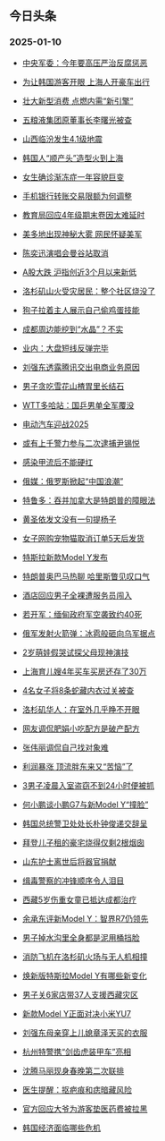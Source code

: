 ## 今日头条 
### 2025-01-10

+ [中央军委：今年要高压严治反腐惩恶](https://www.toutiao.com/article/7458224575027511835)

+ [为让韩国游客开眼 上海人开豪车出行](https://www.toutiao.com/trending/7457746319672574015/?category_name=topic_innerflow&event_type=hot_board&log_pb=%7B%22category_name%22%3A%22topic_innerflow%22%2C%22cluster_type%22%3A%222%22%2C%22enter_from%22%3A%22click_category%22%2C%22entrance_hotspot%22%3A%22outside%22%2C%22event_type%22%3A%22hot_board%22%2C%22hot_board_cluster_id%22%3A%227457746319672574015%22%2C%22hot_board_impr_id%22%3A%2220250110212559BCB6B76A45A07E259517%22%2C%22jump_page%22%3A%22hot_board_page%22%2C%22location%22%3A%22news_hot_card%22%2C%22page_location%22%3A%22hot_board_page%22%2C%22rank%22%3A%222%22%2C%22source%22%3A%22trending_tab%22%2C%22style_id%22%3A%2240132%22%2C%22title%22%3A%22%E4%B8%BA%E8%AE%A9%E9%9F%A9%E5%9B%BD%E6%B8%B8%E5%AE%A2%E5%BC%80%E7%9C%BC+%E4%B8%8A%E6%B5%B7%E4%BA%BA%E5%BC%80%E8%B1%AA%E8%BD%A6%E5%87%BA%E8%A1%8C%22%7D&rank=2&style_id=40132&topic_id=7457746319672574015)

+ [壮大新型消费 点燃内需“新引擎”](https://www.toutiao.com/article/7458104880160162330)

+ [五粮液集团原董事长李曙光被查](https://www.toutiao.com/trending/7458248004396204095/?category_name=topic_innerflow&event_type=hot_board&log_pb=%7B%22category_name%22%3A%22topic_innerflow%22%2C%22cluster_type%22%3A%222%22%2C%22enter_from%22%3A%22click_category%22%2C%22entrance_hotspot%22%3A%22outside%22%2C%22event_type%22%3A%22hot_board%22%2C%22hot_board_cluster_id%22%3A%227458248004396204095%22%2C%22hot_board_impr_id%22%3A%2220250110212559BCB6B76A45A07E259517%22%2C%22jump_page%22%3A%22hot_board_page%22%2C%22location%22%3A%22news_hot_card%22%2C%22page_location%22%3A%22hot_board_page%22%2C%22rank%22%3A%224%22%2C%22source%22%3A%22trending_tab%22%2C%22style_id%22%3A%2240132%22%2C%22title%22%3A%22%E4%BA%94%E7%B2%AE%E6%B6%B2%E9%9B%86%E5%9B%A2%E5%8E%9F%E8%91%A3%E4%BA%8B%E9%95%BF%E6%9D%8E%E6%9B%99%E5%85%89%E8%A2%AB%E6%9F%A5%22%7D&rank=4&style_id=40132&topic_id=7458248004396204095)

+ [山西临汾发生4.1级地震](https://www.toutiao.com/trending/7457367963785904138/?category_name=topic_innerflow&event_type=hot_board&log_pb=%7B%22category_name%22%3A%22topic_innerflow%22%2C%22cluster_type%22%3A%222%22%2C%22enter_from%22%3A%22click_category%22%2C%22entrance_hotspot%22%3A%22outside%22%2C%22event_type%22%3A%22hot_board%22%2C%22hot_board_cluster_id%22%3A%227457367963785904138%22%2C%22hot_board_impr_id%22%3A%2220250110212559BCB6B76A45A07E259517%22%2C%22jump_page%22%3A%22hot_board_page%22%2C%22location%22%3A%22news_hot_card%22%2C%22page_location%22%3A%22hot_board_page%22%2C%22rank%22%3A%225%22%2C%22source%22%3A%22trending_tab%22%2C%22style_id%22%3A%2240132%22%2C%22title%22%3A%22%E5%B1%B1%E8%A5%BF%E4%B8%B4%E6%B1%BE%E5%8F%91%E7%94%9F4.1%E7%BA%A7%E5%9C%B0%E9%9C%87%22%7D&rank=5&style_id=40132&topic_id=7457367963785904138)

+ [韩国人“顺产头”造型火到上海](https://www.toutiao.com/trending/7457785112655544347/?category_name=topic_innerflow&event_type=hot_board&log_pb=%7B%22category_name%22%3A%22topic_innerflow%22%2C%22cluster_type%22%3A%226%22%2C%22enter_from%22%3A%22click_category%22%2C%22entrance_hotspot%22%3A%22outside%22%2C%22event_type%22%3A%22hot_board%22%2C%22hot_board_cluster_id%22%3A%227457785112655544347%22%2C%22hot_board_impr_id%22%3A%2220250110212559BCB6B76A45A07E259517%22%2C%22jump_page%22%3A%22hot_board_page%22%2C%22location%22%3A%22news_hot_card%22%2C%22page_location%22%3A%22hot_board_page%22%2C%22rank%22%3A%226%22%2C%22source%22%3A%22trending_tab%22%2C%22style_id%22%3A%2240132%22%2C%22title%22%3A%22%E9%9F%A9%E5%9B%BD%E4%BA%BA%E2%80%9C%E9%A1%BA%E4%BA%A7%E5%A4%B4%E2%80%9D%E9%80%A0%E5%9E%8B%E7%81%AB%E5%88%B0%E4%B8%8A%E6%B5%B7%22%7D&rank=6&style_id=40132&topic_id=7457785112655544347)

+ [女生确诊渐冻症一年容貌巨变](https://www.toutiao.com/trending/7457180034311208970/?category_name=topic_innerflow&event_type=hot_board&log_pb=%7B%22category_name%22%3A%22topic_innerflow%22%2C%22cluster_type%22%3A%222%22%2C%22enter_from%22%3A%22click_category%22%2C%22entrance_hotspot%22%3A%22outside%22%2C%22event_type%22%3A%22hot_board%22%2C%22hot_board_cluster_id%22%3A%227457180034311208970%22%2C%22hot_board_impr_id%22%3A%2220250110212559BCB6B76A45A07E259517%22%2C%22jump_page%22%3A%22hot_board_page%22%2C%22location%22%3A%22news_hot_card%22%2C%22page_location%22%3A%22hot_board_page%22%2C%22rank%22%3A%227%22%2C%22source%22%3A%22trending_tab%22%2C%22style_id%22%3A%2240132%22%2C%22title%22%3A%22%E5%A5%B3%E7%94%9F%E7%A1%AE%E8%AF%8A%E6%B8%90%E5%86%BB%E7%97%87%E4%B8%80%E5%B9%B4%E5%AE%B9%E8%B2%8C%E5%B7%A8%E5%8F%98%22%7D&rank=7&style_id=40132&topic_id=7457180034311208970)

+ [手机银行转账交易限额为何调整](https://www.toutiao.com/trending/7458084984600477759/?category_name=topic_innerflow&event_type=hot_board&log_pb=%7B%22category_name%22%3A%22topic_innerflow%22%2C%22cluster_type%22%3A%226%22%2C%22enter_from%22%3A%22click_category%22%2C%22entrance_hotspot%22%3A%22outside%22%2C%22event_type%22%3A%22hot_board%22%2C%22hot_board_cluster_id%22%3A%227458084984600477759%22%2C%22hot_board_impr_id%22%3A%2220250110212559BCB6B76A45A07E259517%22%2C%22jump_page%22%3A%22hot_board_page%22%2C%22location%22%3A%22news_hot_card%22%2C%22page_location%22%3A%22hot_board_page%22%2C%22rank%22%3A%228%22%2C%22source%22%3A%22trending_tab%22%2C%22style_id%22%3A%2240132%22%2C%22title%22%3A%22%E6%89%8B%E6%9C%BA%E9%93%B6%E8%A1%8C%E8%BD%AC%E8%B4%A6%E4%BA%A4%E6%98%93%E9%99%90%E9%A2%9D%E4%B8%BA%E4%BD%95%E8%B0%83%E6%95%B4%22%7D&rank=8&style_id=40132&topic_id=7458084984600477759)

+ [教育局回应4年级期末卷因太难延时](https://www.toutiao.com/trending/7457810755611344937/?category_name=topic_innerflow&event_type=hot_board&log_pb=%7B%22category_name%22%3A%22topic_innerflow%22%2C%22cluster_type%22%3A%224%22%2C%22enter_from%22%3A%22click_category%22%2C%22entrance_hotspot%22%3A%22outside%22%2C%22event_type%22%3A%22hot_board%22%2C%22hot_board_cluster_id%22%3A%227457810755611344937%22%2C%22hot_board_impr_id%22%3A%2220250110212559BCB6B76A45A07E259517%22%2C%22jump_page%22%3A%22hot_board_page%22%2C%22location%22%3A%22news_hot_card%22%2C%22page_location%22%3A%22hot_board_page%22%2C%22rank%22%3A%229%22%2C%22source%22%3A%22trending_tab%22%2C%22style_id%22%3A%2240132%22%2C%22title%22%3A%22%E6%95%99%E8%82%B2%E5%B1%80%E5%9B%9E%E5%BA%944%E5%B9%B4%E7%BA%A7%E6%9C%9F%E6%9C%AB%E5%8D%B7%E5%9B%A0%E5%A4%AA%E9%9A%BE%E5%BB%B6%E6%97%B6%22%7D&rank=9&style_id=40132&topic_id=7457810755611344937)

+ [美多地出现神秘大雾 网民怀疑美军](https://www.toutiao.com/trending/7457902925055705124/?category_name=topic_innerflow&event_type=hot_board&log_pb=%7B%22category_name%22%3A%22topic_innerflow%22%2C%22cluster_type%22%3A%226%22%2C%22enter_from%22%3A%22click_category%22%2C%22entrance_hotspot%22%3A%22outside%22%2C%22event_type%22%3A%22hot_board%22%2C%22hot_board_cluster_id%22%3A%227457902925055705124%22%2C%22hot_board_impr_id%22%3A%2220250110212559BCB6B76A45A07E259517%22%2C%22jump_page%22%3A%22hot_board_page%22%2C%22location%22%3A%22news_hot_card%22%2C%22page_location%22%3A%22hot_board_page%22%2C%22rank%22%3A%2210%22%2C%22source%22%3A%22trending_tab%22%2C%22style_id%22%3A%2240132%22%2C%22title%22%3A%22%E7%BE%8E%E5%A4%9A%E5%9C%B0%E5%87%BA%E7%8E%B0%E7%A5%9E%E7%A7%98%E5%A4%A7%E9%9B%BE+%E7%BD%91%E6%B0%91%E6%80%80%E7%96%91%E7%BE%8E%E5%86%9B%22%7D&rank=10&style_id=40132&topic_id=7457902925055705124)

+ [陈奕迅演唱会曼谷站取消](https://www.toutiao.com/trending/7457888197016584233/?category_name=topic_innerflow&event_type=hot_board&log_pb=%7B%22category_name%22%3A%22topic_innerflow%22%2C%22cluster_type%22%3A%222%22%2C%22enter_from%22%3A%22click_category%22%2C%22entrance_hotspot%22%3A%22outside%22%2C%22event_type%22%3A%22hot_board%22%2C%22hot_board_cluster_id%22%3A%227457888197016584233%22%2C%22hot_board_impr_id%22%3A%2220250110212559BCB6B76A45A07E259517%22%2C%22jump_page%22%3A%22hot_board_page%22%2C%22location%22%3A%22news_hot_card%22%2C%22page_location%22%3A%22hot_board_page%22%2C%22rank%22%3A%2211%22%2C%22source%22%3A%22trending_tab%22%2C%22style_id%22%3A%2240132%22%2C%22title%22%3A%22%E9%99%88%E5%A5%95%E8%BF%85%E6%BC%94%E5%94%B1%E4%BC%9A%E6%9B%BC%E8%B0%B7%E7%AB%99%E5%8F%96%E6%B6%88%22%7D&rank=11&style_id=40132&topic_id=7457888197016584233)

+ [A股大跌 沪指创近3个月以来新低](https://www.toutiao.com/trending/7458179994808749595/?category_name=topic_innerflow&event_type=hot_board&log_pb=%7B%22category_name%22%3A%22topic_innerflow%22%2C%22cluster_type%22%3A%225%22%2C%22enter_from%22%3A%22click_category%22%2C%22entrance_hotspot%22%3A%22outside%22%2C%22event_type%22%3A%22hot_board%22%2C%22hot_board_cluster_id%22%3A%227458179994808749595%22%2C%22hot_board_impr_id%22%3A%2220250110212559BCB6B76A45A07E259517%22%2C%22jump_page%22%3A%22hot_board_page%22%2C%22location%22%3A%22news_hot_card%22%2C%22page_location%22%3A%22hot_board_page%22%2C%22rank%22%3A%2212%22%2C%22source%22%3A%22trending_tab%22%2C%22style_id%22%3A%2240132%22%2C%22title%22%3A%22A%E8%82%A1%E5%A4%A7%E8%B7%8C+%E6%B2%AA%E6%8C%87%E5%88%9B%E8%BF%913%E4%B8%AA%E6%9C%88%E4%BB%A5%E6%9D%A5%E6%96%B0%E4%BD%8E%22%7D&rank=12&style_id=40132&topic_id=7458179994808749595)

+ [洛杉矶山火受灾居民：整个社区烧没了](https://www.toutiao.com/trending/7458176416149179955/?category_name=topic_innerflow&event_type=hot_board&log_pb=%7B%22category_name%22%3A%22topic_innerflow%22%2C%22cluster_type%22%3A%222%22%2C%22enter_from%22%3A%22click_category%22%2C%22entrance_hotspot%22%3A%22outside%22%2C%22event_type%22%3A%22hot_board%22%2C%22hot_board_cluster_id%22%3A%227458176416149179955%22%2C%22hot_board_impr_id%22%3A%2220250110212559BCB6B76A45A07E259517%22%2C%22jump_page%22%3A%22hot_board_page%22%2C%22location%22%3A%22news_hot_card%22%2C%22page_location%22%3A%22hot_board_page%22%2C%22rank%22%3A%2213%22%2C%22source%22%3A%22trending_tab%22%2C%22style_id%22%3A%2240132%22%2C%22title%22%3A%22%E6%B4%9B%E6%9D%89%E7%9F%B6%E5%B1%B1%E7%81%AB%E5%8F%97%E7%81%BE%E5%B1%85%E6%B0%91%EF%BC%9A%E6%95%B4%E4%B8%AA%E7%A4%BE%E5%8C%BA%E7%83%A7%E6%B2%A1%E4%BA%86%22%7D&rank=13&style_id=40132&topic_id=7458176416149179955)

+ [狗子拉着主人展示自己偷鸡蛋技能](https://www.toutiao.com/trending/7458115314778505266/?category_name=topic_innerflow&event_type=hot_board&log_pb=%7B%22category_name%22%3A%22topic_innerflow%22%2C%22cluster_type%22%3A%226%22%2C%22enter_from%22%3A%22click_category%22%2C%22entrance_hotspot%22%3A%22outside%22%2C%22event_type%22%3A%22hot_board%22%2C%22hot_board_cluster_id%22%3A%227458115314778505266%22%2C%22hot_board_impr_id%22%3A%2220250110212559BCB6B76A45A07E259517%22%2C%22jump_page%22%3A%22hot_board_page%22%2C%22location%22%3A%22news_hot_card%22%2C%22page_location%22%3A%22hot_board_page%22%2C%22rank%22%3A%2214%22%2C%22source%22%3A%22trending_tab%22%2C%22style_id%22%3A%2240132%22%2C%22title%22%3A%22%E7%8B%97%E5%AD%90%E6%8B%89%E7%9D%80%E4%B8%BB%E4%BA%BA%E5%B1%95%E7%A4%BA%E8%87%AA%E5%B7%B1%E5%81%B7%E9%B8%A1%E8%9B%8B%E6%8A%80%E8%83%BD%22%7D&rank=14&style_id=40132&topic_id=7458115314778505266)

+ [成都周边能挖到“水晶”？不实](https://www.toutiao.com/trending/7457357053586194444/?category_name=topic_innerflow&event_type=hot_board&log_pb=%7B%22category_name%22%3A%22topic_innerflow%22%2C%22cluster_type%22%3A%222%22%2C%22enter_from%22%3A%22click_category%22%2C%22entrance_hotspot%22%3A%22outside%22%2C%22event_type%22%3A%22hot_board%22%2C%22hot_board_cluster_id%22%3A%227457357053586194444%22%2C%22hot_board_impr_id%22%3A%2220250110212559BCB6B76A45A07E259517%22%2C%22jump_page%22%3A%22hot_board_page%22%2C%22location%22%3A%22news_hot_card%22%2C%22page_location%22%3A%22hot_board_page%22%2C%22rank%22%3A%2215%22%2C%22source%22%3A%22trending_tab%22%2C%22style_id%22%3A%2240132%22%2C%22title%22%3A%22%E6%88%90%E9%83%BD%E5%91%A8%E8%BE%B9%E8%83%BD%E6%8C%96%E5%88%B0%E2%80%9C%E6%B0%B4%E6%99%B6%E2%80%9D%EF%BC%9F%E4%B8%8D%E5%AE%9E%22%7D&rank=15&style_id=40132&topic_id=7457357053586194444)

+ [业内：大盘短线反弹完毕](https://www.toutiao.com/trending/7458206430600891945/?category_name=topic_innerflow&event_type=hot_board&log_pb=%7B%22category_name%22%3A%22topic_innerflow%22%2C%22cluster_type%22%3A%2213%22%2C%22enter_from%22%3A%22click_category%22%2C%22entrance_hotspot%22%3A%22outside%22%2C%22event_type%22%3A%22hot_board%22%2C%22hot_board_cluster_id%22%3A%227458206430600891945%22%2C%22hot_board_impr_id%22%3A%2220250110212559BCB6B76A45A07E259517%22%2C%22jump_page%22%3A%22hot_board_page%22%2C%22location%22%3A%22news_hot_card%22%2C%22page_location%22%3A%22hot_board_page%22%2C%22rank%22%3A%2216%22%2C%22source%22%3A%22trending_tab%22%2C%22style_id%22%3A%2240132%22%2C%22title%22%3A%22%E4%B8%9A%E5%86%85%EF%BC%9A%E5%A4%A7%E7%9B%98%E7%9F%AD%E7%BA%BF%E5%8F%8D%E5%BC%B9%E5%AE%8C%E6%AF%95%22%7D&rank=16&style_id=40132&topic_id=7458206430600891945)

+ [刘强东透露腾讯交出电商业务原因](https://www.toutiao.com/trending/7458107596759728179/?category_name=topic_innerflow&event_type=hot_board&log_pb=%7B%22category_name%22%3A%22topic_innerflow%22%2C%22cluster_type%22%3A%226%22%2C%22enter_from%22%3A%22click_category%22%2C%22entrance_hotspot%22%3A%22outside%22%2C%22event_type%22%3A%22hot_board%22%2C%22hot_board_cluster_id%22%3A%227458107596759728179%22%2C%22hot_board_impr_id%22%3A%2220250110212559BCB6B76A45A07E259517%22%2C%22jump_page%22%3A%22hot_board_page%22%2C%22location%22%3A%22news_hot_card%22%2C%22page_location%22%3A%22hot_board_page%22%2C%22rank%22%3A%2217%22%2C%22source%22%3A%22trending_tab%22%2C%22style_id%22%3A%2240132%22%2C%22title%22%3A%22%E5%88%98%E5%BC%BA%E4%B8%9C%E9%80%8F%E9%9C%B2%E8%85%BE%E8%AE%AF%E4%BA%A4%E5%87%BA%E7%94%B5%E5%95%86%E4%B8%9A%E5%8A%A1%E5%8E%9F%E5%9B%A0%22%7D&rank=17&style_id=40132&topic_id=7458107596759728179)

+ [男子贪吃雪花山楂胃里长结石](https://www.toutiao.com/trending/7458131152143335462/?category_name=topic_innerflow&event_type=hot_board&log_pb=%7B%22category_name%22%3A%22topic_innerflow%22%2C%22cluster_type%22%3A%226%22%2C%22enter_from%22%3A%22click_category%22%2C%22entrance_hotspot%22%3A%22outside%22%2C%22event_type%22%3A%22hot_board%22%2C%22hot_board_cluster_id%22%3A%227458131152143335462%22%2C%22hot_board_impr_id%22%3A%2220250110212559BCB6B76A45A07E259517%22%2C%22jump_page%22%3A%22hot_board_page%22%2C%22location%22%3A%22news_hot_card%22%2C%22page_location%22%3A%22hot_board_page%22%2C%22rank%22%3A%2218%22%2C%22source%22%3A%22trending_tab%22%2C%22style_id%22%3A%2240132%22%2C%22title%22%3A%22%E7%94%B7%E5%AD%90%E8%B4%AA%E5%90%83%E9%9B%AA%E8%8A%B1%E5%B1%B1%E6%A5%82%E8%83%83%E9%87%8C%E9%95%BF%E7%BB%93%E7%9F%B3%22%7D&rank=18&style_id=40132&topic_id=7458131152143335462)

+ [WTT多哈站：国乒男单全军覆没](https://www.toutiao.com/trending/7458226160741416986/?category_name=topic_innerflow&event_type=hot_board&log_pb=%7B%22category_name%22%3A%22topic_innerflow%22%2C%22cluster_type%22%3A%226%22%2C%22enter_from%22%3A%22click_category%22%2C%22entrance_hotspot%22%3A%22outside%22%2C%22event_type%22%3A%22hot_board%22%2C%22hot_board_cluster_id%22%3A%227458226160741416986%22%2C%22hot_board_impr_id%22%3A%2220250110212559BCB6B76A45A07E259517%22%2C%22jump_page%22%3A%22hot_board_page%22%2C%22location%22%3A%22news_hot_card%22%2C%22page_location%22%3A%22hot_board_page%22%2C%22rank%22%3A%2219%22%2C%22source%22%3A%22trending_tab%22%2C%22style_id%22%3A%2240132%22%2C%22title%22%3A%22WTT%E5%A4%9A%E5%93%88%E7%AB%99%EF%BC%9A%E5%9B%BD%E4%B9%92%E7%94%B7%E5%8D%95%E5%85%A8%E5%86%9B%E8%A6%86%E6%B2%A1%22%7D&rank=19&style_id=40132&topic_id=7458226160741416986)

+ [电动汽车迎战2025](https://www.toutiao.com/trending/7458171623070240306/?category_name=topic_innerflow&event_type=hot_board&log_pb=%7B%22category_name%22%3A%22topic_innerflow%22%2C%22cluster_type%22%3A%2213%22%2C%22enter_from%22%3A%22click_category%22%2C%22entrance_hotspot%22%3A%22outside%22%2C%22event_type%22%3A%22hot_board%22%2C%22hot_board_cluster_id%22%3A%227458171623070240306%22%2C%22hot_board_impr_id%22%3A%2220250110212559BCB6B76A45A07E259517%22%2C%22jump_page%22%3A%22hot_board_page%22%2C%22location%22%3A%22news_hot_card%22%2C%22page_location%22%3A%22hot_board_page%22%2C%22rank%22%3A%2220%22%2C%22source%22%3A%22trending_tab%22%2C%22style_id%22%3A%2240132%22%2C%22title%22%3A%22%E7%94%B5%E5%8A%A8%E6%B1%BD%E8%BD%A6%E8%BF%8E%E6%88%982025%22%7D&rank=20&style_id=40132&topic_id=7458171623070240306)

+ [或有上千警力参与二次逮捕尹锡悦](https://www.toutiao.com/trending/7457862639545810995/?category_name=topic_innerflow&event_type=hot_board&log_pb=%7B%22category_name%22%3A%22topic_innerflow%22%2C%22cluster_type%22%3A%226%22%2C%22enter_from%22%3A%22click_category%22%2C%22entrance_hotspot%22%3A%22outside%22%2C%22event_type%22%3A%22hot_board%22%2C%22hot_board_cluster_id%22%3A%227457862639545810995%22%2C%22hot_board_impr_id%22%3A%2220250110212559BCB6B76A45A07E259517%22%2C%22jump_page%22%3A%22hot_board_page%22%2C%22location%22%3A%22news_hot_card%22%2C%22page_location%22%3A%22hot_board_page%22%2C%22rank%22%3A%2221%22%2C%22source%22%3A%22trending_tab%22%2C%22style_id%22%3A%2240132%22%2C%22title%22%3A%22%E6%88%96%E6%9C%89%E4%B8%8A%E5%8D%83%E8%AD%A6%E5%8A%9B%E5%8F%82%E4%B8%8E%E4%BA%8C%E6%AC%A1%E9%80%AE%E6%8D%95%E5%B0%B9%E9%94%A1%E6%82%A6%22%7D&rank=21&style_id=40132&topic_id=7457862639545810995)

+ [感染甲流后不能硬扛](https://www.toutiao.com/trending/7457466195814498354/?category_name=topic_innerflow&event_type=hot_board&log_pb=%7B%22category_name%22%3A%22topic_innerflow%22%2C%22cluster_type%22%3A%221%22%2C%22enter_from%22%3A%22click_category%22%2C%22entrance_hotspot%22%3A%22outside%22%2C%22event_type%22%3A%22hot_board%22%2C%22hot_board_cluster_id%22%3A%227457466195814498354%22%2C%22hot_board_impr_id%22%3A%2220250110212559BCB6B76A45A07E259517%22%2C%22jump_page%22%3A%22hot_board_page%22%2C%22location%22%3A%22news_hot_card%22%2C%22page_location%22%3A%22hot_board_page%22%2C%22rank%22%3A%2222%22%2C%22source%22%3A%22trending_tab%22%2C%22style_id%22%3A%2240132%22%2C%22title%22%3A%22%E6%84%9F%E6%9F%93%E7%94%B2%E6%B5%81%E5%90%8E%E4%B8%8D%E8%83%BD%E7%A1%AC%E6%89%9B%22%7D&rank=22&style_id=40132&topic_id=7457466195814498354)

+ [俄媒：俄罗斯掀起“中国浪潮”](https://www.toutiao.com/trending/7458206734089076755/?category_name=topic_innerflow&event_type=hot_board&log_pb=%7B%22category_name%22%3A%22topic_innerflow%22%2C%22cluster_type%22%3A%226%22%2C%22enter_from%22%3A%22click_category%22%2C%22entrance_hotspot%22%3A%22outside%22%2C%22event_type%22%3A%22hot_board%22%2C%22hot_board_cluster_id%22%3A%227458206734089076755%22%2C%22hot_board_impr_id%22%3A%2220250110212559BCB6B76A45A07E259517%22%2C%22jump_page%22%3A%22hot_board_page%22%2C%22location%22%3A%22news_hot_card%22%2C%22page_location%22%3A%22hot_board_page%22%2C%22rank%22%3A%2223%22%2C%22source%22%3A%22trending_tab%22%2C%22style_id%22%3A%2240132%22%2C%22title%22%3A%22%E4%BF%84%E5%AA%92%EF%BC%9A%E4%BF%84%E7%BD%97%E6%96%AF%E6%8E%80%E8%B5%B7%E2%80%9C%E4%B8%AD%E5%9B%BD%E6%B5%AA%E6%BD%AE%E2%80%9D%22%7D&rank=23&style_id=40132&topic_id=7458206734089076755)

+ [特鲁多：吞并加拿大是特朗普的障眼法](https://www.toutiao.com/trending/7457328460218908698/?category_name=topic_innerflow&event_type=hot_board&log_pb=%7B%22category_name%22%3A%22topic_innerflow%22%2C%22cluster_type%22%3A%222%22%2C%22enter_from%22%3A%22click_category%22%2C%22entrance_hotspot%22%3A%22outside%22%2C%22event_type%22%3A%22hot_board%22%2C%22hot_board_cluster_id%22%3A%227457328460218908698%22%2C%22hot_board_impr_id%22%3A%2220250110212559BCB6B76A45A07E259517%22%2C%22jump_page%22%3A%22hot_board_page%22%2C%22location%22%3A%22news_hot_card%22%2C%22page_location%22%3A%22hot_board_page%22%2C%22rank%22%3A%2224%22%2C%22source%22%3A%22trending_tab%22%2C%22style_id%22%3A%2240132%22%2C%22title%22%3A%22%E7%89%B9%E9%B2%81%E5%A4%9A%EF%BC%9A%E5%90%9E%E5%B9%B6%E5%8A%A0%E6%8B%BF%E5%A4%A7%E6%98%AF%E7%89%B9%E6%9C%97%E6%99%AE%E7%9A%84%E9%9A%9C%E7%9C%BC%E6%B3%95%22%7D&rank=24&style_id=40132&topic_id=7457328460218908698)

+ [黄圣依发文没有一句提杨子](https://www.toutiao.com/trending/7457882849497169930/?category_name=topic_innerflow&event_type=hot_board&log_pb=%7B%22category_name%22%3A%22topic_innerflow%22%2C%22cluster_type%22%3A%226%22%2C%22enter_from%22%3A%22click_category%22%2C%22entrance_hotspot%22%3A%22outside%22%2C%22event_type%22%3A%22hot_board%22%2C%22hot_board_cluster_id%22%3A%227457882849497169930%22%2C%22hot_board_impr_id%22%3A%2220250110212559BCB6B76A45A07E259517%22%2C%22jump_page%22%3A%22hot_board_page%22%2C%22location%22%3A%22news_hot_card%22%2C%22page_location%22%3A%22hot_board_page%22%2C%22rank%22%3A%2225%22%2C%22source%22%3A%22trending_tab%22%2C%22style_id%22%3A%2240132%22%2C%22title%22%3A%22%E9%BB%84%E5%9C%A3%E4%BE%9D%E5%8F%91%E6%96%87%E6%B2%A1%E6%9C%89%E4%B8%80%E5%8F%A5%E6%8F%90%E6%9D%A8%E5%AD%90%22%7D&rank=25&style_id=40132&topic_id=7457882849497169930)

+ [女子网购宠物猫取消订单5天后发货](https://www.toutiao.com/trending/7457876387295789119/?category_name=topic_innerflow&event_type=hot_board&log_pb=%7B%22category_name%22%3A%22topic_innerflow%22%2C%22cluster_type%22%3A%226%22%2C%22enter_from%22%3A%22click_category%22%2C%22entrance_hotspot%22%3A%22outside%22%2C%22event_type%22%3A%22hot_board%22%2C%22hot_board_cluster_id%22%3A%227457876387295789119%22%2C%22hot_board_impr_id%22%3A%2220250110212559BCB6B76A45A07E259517%22%2C%22jump_page%22%3A%22hot_board_page%22%2C%22location%22%3A%22news_hot_card%22%2C%22page_location%22%3A%22hot_board_page%22%2C%22rank%22%3A%2226%22%2C%22source%22%3A%22trending_tab%22%2C%22style_id%22%3A%2240132%22%2C%22title%22%3A%22%E5%A5%B3%E5%AD%90%E7%BD%91%E8%B4%AD%E5%AE%A0%E7%89%A9%E7%8C%AB%E5%8F%96%E6%B6%88%E8%AE%A2%E5%8D%955%E5%A4%A9%E5%90%8E%E5%8F%91%E8%B4%A7%22%7D&rank=26&style_id=40132&topic_id=7457876387295789119)

+ [特斯拉新款Model Y发布](https://www.toutiao.com/trending/7458091130043780649/?category_name=topic_innerflow&event_type=hot_board&log_pb=%7B%22category_name%22%3A%22topic_innerflow%22%2C%22cluster_type%22%3A%225%22%2C%22enter_from%22%3A%22click_category%22%2C%22entrance_hotspot%22%3A%22outside%22%2C%22event_type%22%3A%22hot_board%22%2C%22hot_board_cluster_id%22%3A%227458091130043780649%22%2C%22hot_board_impr_id%22%3A%2220250110212559BCB6B76A45A07E259517%22%2C%22jump_page%22%3A%22hot_board_page%22%2C%22location%22%3A%22news_hot_card%22%2C%22page_location%22%3A%22hot_board_page%22%2C%22rank%22%3A%2227%22%2C%22source%22%3A%22trending_tab%22%2C%22style_id%22%3A%2240132%22%2C%22title%22%3A%22%E7%89%B9%E6%96%AF%E6%8B%89%E6%96%B0%E6%AC%BEModel+Y%E5%8F%91%E5%B8%83%22%7D&rank=27&style_id=40132&topic_id=7458091130043780649)

+ [特朗普奥巴马热聊 哈里斯瞥见叹口气](https://www.toutiao.com/trending/7458166575686962725/?category_name=topic_innerflow&event_type=hot_board&log_pb=%7B%22category_name%22%3A%22topic_innerflow%22%2C%22cluster_type%22%3A%222%22%2C%22enter_from%22%3A%22click_category%22%2C%22entrance_hotspot%22%3A%22outside%22%2C%22event_type%22%3A%22hot_board%22%2C%22hot_board_cluster_id%22%3A%227458166575686962725%22%2C%22hot_board_impr_id%22%3A%2220250110212559BCB6B76A45A07E259517%22%2C%22jump_page%22%3A%22hot_board_page%22%2C%22location%22%3A%22news_hot_card%22%2C%22page_location%22%3A%22hot_board_page%22%2C%22rank%22%3A%2228%22%2C%22source%22%3A%22trending_tab%22%2C%22style_id%22%3A%2240132%22%2C%22title%22%3A%22%E7%89%B9%E6%9C%97%E6%99%AE%E5%A5%A5%E5%B7%B4%E9%A9%AC%E7%83%AD%E8%81%8A+%E5%93%88%E9%87%8C%E6%96%AF%E7%9E%A5%E8%A7%81%E5%8F%B9%E5%8F%A3%E6%B0%94%22%7D&rank=28&style_id=40132&topic_id=7458166575686962725)

+ [酒店回应男子全裸遭服务员闯入](https://www.toutiao.com/trending/7457867243315658763/?category_name=topic_innerflow&event_type=hot_board&log_pb=%7B%22category_name%22%3A%22topic_innerflow%22%2C%22cluster_type%22%3A%226%22%2C%22enter_from%22%3A%22click_category%22%2C%22entrance_hotspot%22%3A%22outside%22%2C%22event_type%22%3A%22hot_board%22%2C%22hot_board_cluster_id%22%3A%227457867243315658763%22%2C%22hot_board_impr_id%22%3A%2220250110212559BCB6B76A45A07E259517%22%2C%22jump_page%22%3A%22hot_board_page%22%2C%22location%22%3A%22news_hot_card%22%2C%22page_location%22%3A%22hot_board_page%22%2C%22rank%22%3A%2229%22%2C%22source%22%3A%22trending_tab%22%2C%22style_id%22%3A%2240132%22%2C%22title%22%3A%22%E9%85%92%E5%BA%97%E5%9B%9E%E5%BA%94%E7%94%B7%E5%AD%90%E5%85%A8%E8%A3%B8%E9%81%AD%E6%9C%8D%E5%8A%A1%E5%91%98%E9%97%AF%E5%85%A5%22%7D&rank=29&style_id=40132&topic_id=7457867243315658763)

+ [若开军：缅甸政府军空袭致约40死](https://www.toutiao.com/trending/7458109187374120987/?category_name=topic_innerflow&event_type=hot_board&log_pb=%7B%22category_name%22%3A%22topic_innerflow%22%2C%22cluster_type%22%3A%220%22%2C%22enter_from%22%3A%22click_category%22%2C%22entrance_hotspot%22%3A%22outside%22%2C%22event_type%22%3A%22hot_board%22%2C%22hot_board_cluster_id%22%3A%227458109187374120987%22%2C%22hot_board_impr_id%22%3A%2220250110212559BCB6B76A45A07E259517%22%2C%22jump_page%22%3A%22hot_board_page%22%2C%22location%22%3A%22news_hot_card%22%2C%22page_location%22%3A%22hot_board_page%22%2C%22rank%22%3A%2230%22%2C%22source%22%3A%22trending_tab%22%2C%22style_id%22%3A%2240132%22%2C%22title%22%3A%22%E8%8B%A5%E5%BC%80%E5%86%9B%EF%BC%9A%E7%BC%85%E7%94%B8%E6%94%BF%E5%BA%9C%E5%86%9B%E7%A9%BA%E8%A2%AD%E8%87%B4%E7%BA%A640%E6%AD%BB%22%7D&rank=30&style_id=40132&topic_id=7458109187374120987)

+ [俄军发射火箭弹：冰雹般砸向乌军据点](https://www.toutiao.com/trending/7457902892779978771/?category_name=topic_innerflow&event_type=hot_board&log_pb=%7B%22category_name%22%3A%22topic_innerflow%22%2C%22cluster_type%22%3A%226%22%2C%22enter_from%22%3A%22click_category%22%2C%22entrance_hotspot%22%3A%22outside%22%2C%22event_type%22%3A%22hot_board%22%2C%22hot_board_cluster_id%22%3A%227457902892779978771%22%2C%22hot_board_impr_id%22%3A%2220250110212559BCB6B76A45A07E259517%22%2C%22jump_page%22%3A%22hot_board_page%22%2C%22location%22%3A%22news_hot_card%22%2C%22page_location%22%3A%22hot_board_page%22%2C%22rank%22%3A%2231%22%2C%22source%22%3A%22trending_tab%22%2C%22style_id%22%3A%2240132%22%2C%22title%22%3A%22%E4%BF%84%E5%86%9B%E5%8F%91%E5%B0%84%E7%81%AB%E7%AE%AD%E5%BC%B9%EF%BC%9A%E5%86%B0%E9%9B%B9%E8%88%AC%E7%A0%B8%E5%90%91%E4%B9%8C%E5%86%9B%E6%8D%AE%E7%82%B9%22%7D&rank=31&style_id=40132&topic_id=7457902892779978771)

+ [2岁萌娃假哭试探父母现神演技](https://www.toutiao.com/trending/7457930053520392243/?category_name=topic_innerflow&event_type=hot_board&log_pb=%7B%22category_name%22%3A%22topic_innerflow%22%2C%22cluster_type%22%3A%226%22%2C%22enter_from%22%3A%22click_category%22%2C%22entrance_hotspot%22%3A%22outside%22%2C%22event_type%22%3A%22hot_board%22%2C%22hot_board_cluster_id%22%3A%227457930053520392243%22%2C%22hot_board_impr_id%22%3A%2220250110212559BCB6B76A45A07E259517%22%2C%22jump_page%22%3A%22hot_board_page%22%2C%22location%22%3A%22news_hot_card%22%2C%22page_location%22%3A%22hot_board_page%22%2C%22rank%22%3A%2232%22%2C%22source%22%3A%22trending_tab%22%2C%22style_id%22%3A%2240132%22%2C%22title%22%3A%222%E5%B2%81%E8%90%8C%E5%A8%83%E5%81%87%E5%93%AD%E8%AF%95%E6%8E%A2%E7%88%B6%E6%AF%8D%E7%8E%B0%E7%A5%9E%E6%BC%94%E6%8A%80%22%7D&rank=32&style_id=40132&topic_id=7457930053520392243)

+ [上海育儿嫂4年买车买房还存了30万](https://www.toutiao.com/trending/7457117290195255335/?category_name=topic_innerflow&event_type=hot_board&log_pb=%7B%22category_name%22%3A%22topic_innerflow%22%2C%22cluster_type%22%3A%222%22%2C%22enter_from%22%3A%22click_category%22%2C%22entrance_hotspot%22%3A%22outside%22%2C%22event_type%22%3A%22hot_board%22%2C%22hot_board_cluster_id%22%3A%227457117290195255335%22%2C%22hot_board_impr_id%22%3A%2220250110212559BCB6B76A45A07E259517%22%2C%22jump_page%22%3A%22hot_board_page%22%2C%22location%22%3A%22news_hot_card%22%2C%22page_location%22%3A%22hot_board_page%22%2C%22rank%22%3A%2233%22%2C%22source%22%3A%22trending_tab%22%2C%22style_id%22%3A%2240132%22%2C%22title%22%3A%22%E4%B8%8A%E6%B5%B7%E8%82%B2%E5%84%BF%E5%AB%824%E5%B9%B4%E4%B9%B0%E8%BD%A6%E4%B9%B0%E6%88%BF%E8%BF%98%E5%AD%98%E4%BA%8630%E4%B8%87%22%7D&rank=33&style_id=40132&topic_id=7457117290195255335)

+ [4名女子将8条蛇藏内衣过关被查](https://www.toutiao.com/trending/7458137971633340443/?category_name=topic_innerflow&event_type=hot_board&log_pb=%7B%22category_name%22%3A%22topic_innerflow%22%2C%22cluster_type%22%3A%224%22%2C%22enter_from%22%3A%22click_category%22%2C%22entrance_hotspot%22%3A%22outside%22%2C%22event_type%22%3A%22hot_board%22%2C%22hot_board_cluster_id%22%3A%227458137971633340443%22%2C%22hot_board_impr_id%22%3A%2220250110212559BCB6B76A45A07E259517%22%2C%22jump_page%22%3A%22hot_board_page%22%2C%22location%22%3A%22news_hot_card%22%2C%22page_location%22%3A%22hot_board_page%22%2C%22rank%22%3A%2234%22%2C%22source%22%3A%22trending_tab%22%2C%22style_id%22%3A%2240132%22%2C%22title%22%3A%224%E5%90%8D%E5%A5%B3%E5%AD%90%E5%B0%868%E6%9D%A1%E8%9B%87%E8%97%8F%E5%86%85%E8%A1%A3%E8%BF%87%E5%85%B3%E8%A2%AB%E6%9F%A5%22%7D&rank=34&style_id=40132&topic_id=7458137971633340443)

+ [洛杉矶华人：在室外几乎睁不开眼](https://www.toutiao.com/trending/7457748619576262706/?category_name=topic_innerflow&event_type=hot_board&log_pb=%7B%22category_name%22%3A%22topic_innerflow%22%2C%22cluster_type%22%3A%226%22%2C%22enter_from%22%3A%22click_category%22%2C%22entrance_hotspot%22%3A%22outside%22%2C%22event_type%22%3A%22hot_board%22%2C%22hot_board_cluster_id%22%3A%227457748619576262706%22%2C%22hot_board_impr_id%22%3A%2220250110212559BCB6B76A45A07E259517%22%2C%22jump_page%22%3A%22hot_board_page%22%2C%22location%22%3A%22news_hot_card%22%2C%22page_location%22%3A%22hot_board_page%22%2C%22rank%22%3A%2235%22%2C%22source%22%3A%22trending_tab%22%2C%22style_id%22%3A%2240132%22%2C%22title%22%3A%22%E6%B4%9B%E6%9D%89%E7%9F%B6%E5%8D%8E%E4%BA%BA%EF%BC%9A%E5%9C%A8%E5%AE%A4%E5%A4%96%E5%87%A0%E4%B9%8E%E7%9D%81%E4%B8%8D%E5%BC%80%E7%9C%BC%22%7D&rank=35&style_id=40132&topic_id=7457748619576262706)

+ [网友调侃肥娟小吃配方是破产配方](https://www.toutiao.com/trending/7457118377602318386/?category_name=topic_innerflow&event_type=hot_board&log_pb=%7B%22category_name%22%3A%22topic_innerflow%22%2C%22cluster_type%22%3A%222%22%2C%22enter_from%22%3A%22click_category%22%2C%22entrance_hotspot%22%3A%22outside%22%2C%22event_type%22%3A%22hot_board%22%2C%22hot_board_cluster_id%22%3A%227457118377602318386%22%2C%22hot_board_impr_id%22%3A%2220250110212559BCB6B76A45A07E259517%22%2C%22jump_page%22%3A%22hot_board_page%22%2C%22location%22%3A%22news_hot_card%22%2C%22page_location%22%3A%22hot_board_page%22%2C%22rank%22%3A%2236%22%2C%22source%22%3A%22trending_tab%22%2C%22style_id%22%3A%2240132%22%2C%22title%22%3A%22%E7%BD%91%E5%8F%8B%E8%B0%83%E4%BE%83%E8%82%A5%E5%A8%9F%E5%B0%8F%E5%90%83%E9%85%8D%E6%96%B9%E6%98%AF%E7%A0%B4%E4%BA%A7%E9%85%8D%E6%96%B9%22%7D&rank=36&style_id=40132&topic_id=7457118377602318386)

+ [张伟丽调侃自己找对象难](https://www.toutiao.com/trending/7458121072765255717/?category_name=topic_innerflow&event_type=hot_board&log_pb=%7B%22category_name%22%3A%22topic_innerflow%22%2C%22cluster_type%22%3A%226%22%2C%22enter_from%22%3A%22click_category%22%2C%22entrance_hotspot%22%3A%22outside%22%2C%22event_type%22%3A%22hot_board%22%2C%22hot_board_cluster_id%22%3A%227458121072765255717%22%2C%22hot_board_impr_id%22%3A%2220250110212559BCB6B76A45A07E259517%22%2C%22jump_page%22%3A%22hot_board_page%22%2C%22location%22%3A%22news_hot_card%22%2C%22page_location%22%3A%22hot_board_page%22%2C%22rank%22%3A%2237%22%2C%22source%22%3A%22trending_tab%22%2C%22style_id%22%3A%2240132%22%2C%22title%22%3A%22%E5%BC%A0%E4%BC%9F%E4%B8%BD%E8%B0%83%E4%BE%83%E8%87%AA%E5%B7%B1%E6%89%BE%E5%AF%B9%E8%B1%A1%E9%9A%BE%22%7D&rank=37&style_id=40132&topic_id=7458121072765255717)

+ [利润暴涨 顶流胖东来又“苦恼”了](https://www.toutiao.com/trending/7458161822177168922/?category_name=topic_innerflow&event_type=hot_board&log_pb=%7B%22category_name%22%3A%22topic_innerflow%22%2C%22cluster_type%22%3A%2213%22%2C%22enter_from%22%3A%22click_category%22%2C%22entrance_hotspot%22%3A%22outside%22%2C%22event_type%22%3A%22hot_board%22%2C%22hot_board_cluster_id%22%3A%227458161822177168922%22%2C%22hot_board_impr_id%22%3A%2220250110212559BCB6B76A45A07E259517%22%2C%22jump_page%22%3A%22hot_board_page%22%2C%22location%22%3A%22news_hot_card%22%2C%22page_location%22%3A%22hot_board_page%22%2C%22rank%22%3A%2238%22%2C%22source%22%3A%22trending_tab%22%2C%22style_id%22%3A%2240132%22%2C%22title%22%3A%22%E5%88%A9%E6%B6%A6%E6%9A%B4%E6%B6%A8+%E9%A1%B6%E6%B5%81%E8%83%96%E4%B8%9C%E6%9D%A5%E5%8F%88%E2%80%9C%E8%8B%A6%E6%81%BC%E2%80%9D%E4%BA%86%22%7D&rank=38&style_id=40132&topic_id=7458161822177168922)

+ [3男子凌晨入室盗窃不到24小时便被抓](https://www.toutiao.com/trending/7458201565879386121/?category_name=topic_innerflow&event_type=hot_board&log_pb=%7B%22category_name%22%3A%22topic_innerflow%22%2C%22cluster_type%22%3A%226%22%2C%22enter_from%22%3A%22click_category%22%2C%22entrance_hotspot%22%3A%22outside%22%2C%22event_type%22%3A%22hot_board%22%2C%22hot_board_cluster_id%22%3A%227458201565879386121%22%2C%22hot_board_impr_id%22%3A%2220250110212559BCB6B76A45A07E259517%22%2C%22jump_page%22%3A%22hot_board_page%22%2C%22location%22%3A%22news_hot_card%22%2C%22page_location%22%3A%22hot_board_page%22%2C%22rank%22%3A%2239%22%2C%22source%22%3A%22trending_tab%22%2C%22style_id%22%3A%2240132%22%2C%22title%22%3A%223%E7%94%B7%E5%AD%90%E5%87%8C%E6%99%A8%E5%85%A5%E5%AE%A4%E7%9B%97%E7%AA%83%E4%B8%8D%E5%88%B024%E5%B0%8F%E6%97%B6%E4%BE%BF%E8%A2%AB%E6%8A%93%22%7D&rank=39&style_id=40132&topic_id=7458201565879386121)

+ [何小鹏谈小鹏G7与新Model Y“撞脸”](https://www.toutiao.com/trending/7457864528115253274/?category_name=topic_innerflow&event_type=hot_board&log_pb=%7B%22category_name%22%3A%22topic_innerflow%22%2C%22cluster_type%22%3A%222%22%2C%22enter_from%22%3A%22click_category%22%2C%22entrance_hotspot%22%3A%22outside%22%2C%22event_type%22%3A%22hot_board%22%2C%22hot_board_cluster_id%22%3A%227457864528115253274%22%2C%22hot_board_impr_id%22%3A%2220250110212559BCB6B76A45A07E259517%22%2C%22jump_page%22%3A%22hot_board_page%22%2C%22location%22%3A%22news_hot_card%22%2C%22page_location%22%3A%22hot_board_page%22%2C%22rank%22%3A%2240%22%2C%22source%22%3A%22trending_tab%22%2C%22style_id%22%3A%2240132%22%2C%22title%22%3A%22%E4%BD%95%E5%B0%8F%E9%B9%8F%E8%B0%88%E5%B0%8F%E9%B9%8FG7%E4%B8%8E%E6%96%B0Model+Y%E2%80%9C%E6%92%9E%E8%84%B8%E2%80%9D%22%7D&rank=40&style_id=40132&topic_id=7457864528115253274)

+ [韩国总统警卫处处长朴钟俊递交辞呈](https://www.toutiao.com/trending/7457467902950866982/?category_name=topic_innerflow&event_type=hot_board&log_pb=%7B%22category_name%22%3A%22topic_innerflow%22%2C%22cluster_type%22%3A%222%22%2C%22enter_from%22%3A%22click_category%22%2C%22entrance_hotspot%22%3A%22outside%22%2C%22event_type%22%3A%22hot_board%22%2C%22hot_board_cluster_id%22%3A%227457467902950866982%22%2C%22hot_board_impr_id%22%3A%2220250110212559BCB6B76A45A07E259517%22%2C%22jump_page%22%3A%22hot_board_page%22%2C%22location%22%3A%22news_hot_card%22%2C%22page_location%22%3A%22hot_board_page%22%2C%22rank%22%3A%2241%22%2C%22source%22%3A%22trending_tab%22%2C%22style_id%22%3A%2240132%22%2C%22title%22%3A%22%E9%9F%A9%E5%9B%BD%E6%80%BB%E7%BB%9F%E8%AD%A6%E5%8D%AB%E5%A4%84%E5%A4%84%E9%95%BF%E6%9C%B4%E9%92%9F%E4%BF%8A%E9%80%92%E4%BA%A4%E8%BE%9E%E5%91%88%22%7D&rank=41&style_id=40132&topic_id=7457467902950866982)

+ [拜登儿子租的豪宅烧得仅剩2根烟囱](https://www.toutiao.com/trending/7457906292045237786/?category_name=topic_innerflow&event_type=hot_board&log_pb=%7B%22category_name%22%3A%22topic_innerflow%22%2C%22cluster_type%22%3A%222%22%2C%22enter_from%22%3A%22click_category%22%2C%22entrance_hotspot%22%3A%22outside%22%2C%22event_type%22%3A%22hot_board%22%2C%22hot_board_cluster_id%22%3A%227457906292045237786%22%2C%22hot_board_impr_id%22%3A%2220250110212559BCB6B76A45A07E259517%22%2C%22jump_page%22%3A%22hot_board_page%22%2C%22location%22%3A%22news_hot_card%22%2C%22page_location%22%3A%22hot_board_page%22%2C%22rank%22%3A%2242%22%2C%22source%22%3A%22trending_tab%22%2C%22style_id%22%3A%2240132%22%2C%22title%22%3A%22%E6%8B%9C%E7%99%BB%E5%84%BF%E5%AD%90%E7%A7%9F%E7%9A%84%E8%B1%AA%E5%AE%85%E7%83%A7%E5%BE%97%E4%BB%85%E5%89%A92%E6%A0%B9%E7%83%9F%E5%9B%B1%22%7D&rank=42&style_id=40132&topic_id=7457906292045237786)

+ [山东护士离世后将器官捐献](https://www.toutiao.com/trending/7457940739096313907/?category_name=topic_innerflow&event_type=hot_board&log_pb=%7B%22category_name%22%3A%22topic_innerflow%22%2C%22cluster_type%22%3A%226%22%2C%22enter_from%22%3A%22click_category%22%2C%22entrance_hotspot%22%3A%22outside%22%2C%22event_type%22%3A%22hot_board%22%2C%22hot_board_cluster_id%22%3A%227457940739096313907%22%2C%22hot_board_impr_id%22%3A%2220250110212559BCB6B76A45A07E259517%22%2C%22jump_page%22%3A%22hot_board_page%22%2C%22location%22%3A%22news_hot_card%22%2C%22page_location%22%3A%22hot_board_page%22%2C%22rank%22%3A%2243%22%2C%22source%22%3A%22trending_tab%22%2C%22style_id%22%3A%2240132%22%2C%22title%22%3A%22%E5%B1%B1%E4%B8%9C%E6%8A%A4%E5%A3%AB%E7%A6%BB%E4%B8%96%E5%90%8E%E5%B0%86%E5%99%A8%E5%AE%98%E6%8D%90%E7%8C%AE%22%7D&rank=43&style_id=40132&topic_id=7457940739096313907)

+ [缉毒警察的冲锋顺序令人泪目](https://www.toutiao.com/trending/7457831841484423178/?category_name=topic_innerflow&event_type=hot_board&log_pb=%7B%22category_name%22%3A%22topic_innerflow%22%2C%22cluster_type%22%3A%226%22%2C%22enter_from%22%3A%22click_category%22%2C%22entrance_hotspot%22%3A%22outside%22%2C%22event_type%22%3A%22hot_board%22%2C%22hot_board_cluster_id%22%3A%227457831841484423178%22%2C%22hot_board_impr_id%22%3A%2220250110212559BCB6B76A45A07E259517%22%2C%22jump_page%22%3A%22hot_board_page%22%2C%22location%22%3A%22news_hot_card%22%2C%22page_location%22%3A%22hot_board_page%22%2C%22rank%22%3A%2244%22%2C%22source%22%3A%22trending_tab%22%2C%22style_id%22%3A%2240132%22%2C%22title%22%3A%22%E7%BC%89%E6%AF%92%E8%AD%A6%E5%AF%9F%E7%9A%84%E5%86%B2%E9%94%8B%E9%A1%BA%E5%BA%8F%E4%BB%A4%E4%BA%BA%E6%B3%AA%E7%9B%AE%22%7D&rank=44&style_id=40132&topic_id=7457831841484423178)

+ [西藏5岁伤重女童已抵达成都治疗](https://www.toutiao.com/trending/7458190549569486860/?category_name=topic_innerflow&event_type=hot_board&log_pb=%7B%22category_name%22%3A%22topic_innerflow%22%2C%22cluster_type%22%3A%226%22%2C%22enter_from%22%3A%22click_category%22%2C%22entrance_hotspot%22%3A%22outside%22%2C%22event_type%22%3A%22hot_board%22%2C%22hot_board_cluster_id%22%3A%227458190549569486860%22%2C%22hot_board_impr_id%22%3A%2220250110212559BCB6B76A45A07E259517%22%2C%22jump_page%22%3A%22hot_board_page%22%2C%22location%22%3A%22news_hot_card%22%2C%22page_location%22%3A%22hot_board_page%22%2C%22rank%22%3A%2245%22%2C%22source%22%3A%22trending_tab%22%2C%22style_id%22%3A%2240132%22%2C%22title%22%3A%22%E8%A5%BF%E8%97%8F5%E5%B2%81%E4%BC%A4%E9%87%8D%E5%A5%B3%E7%AB%A5%E5%B7%B2%E6%8A%B5%E8%BE%BE%E6%88%90%E9%83%BD%E6%B2%BB%E7%96%97%22%7D&rank=45&style_id=40132&topic_id=7458190549569486860)

+ [余承东评新Model Y：智界R7仍领先](https://www.toutiao.com/trending/7457820363960123418/?category_name=topic_innerflow&event_type=hot_board&log_pb=%7B%22category_name%22%3A%22topic_innerflow%22%2C%22cluster_type%22%3A%222%22%2C%22enter_from%22%3A%22click_category%22%2C%22entrance_hotspot%22%3A%22outside%22%2C%22event_type%22%3A%22hot_board%22%2C%22hot_board_cluster_id%22%3A%227457820363960123418%22%2C%22hot_board_impr_id%22%3A%2220250110212559BCB6B76A45A07E259517%22%2C%22jump_page%22%3A%22hot_board_page%22%2C%22location%22%3A%22news_hot_card%22%2C%22page_location%22%3A%22hot_board_page%22%2C%22rank%22%3A%2246%22%2C%22source%22%3A%22trending_tab%22%2C%22style_id%22%3A%2240132%22%2C%22title%22%3A%22%E4%BD%99%E6%89%BF%E4%B8%9C%E8%AF%84%E6%96%B0Model+Y%EF%BC%9A%E6%99%BA%E7%95%8CR7%E4%BB%8D%E9%A2%86%E5%85%88%22%7D&rank=46&style_id=40132&topic_id=7457820363960123418)

+ [男子掉水沟里全身都是泥用桶挡脸](https://www.toutiao.com/trending/7458117175669440562/?category_name=topic_innerflow&event_type=hot_board&log_pb=%7B%22category_name%22%3A%22topic_innerflow%22%2C%22cluster_type%22%3A%226%22%2C%22enter_from%22%3A%22click_category%22%2C%22entrance_hotspot%22%3A%22outside%22%2C%22event_type%22%3A%22hot_board%22%2C%22hot_board_cluster_id%22%3A%227458117175669440562%22%2C%22hot_board_impr_id%22%3A%2220250110212559BCB6B76A45A07E259517%22%2C%22jump_page%22%3A%22hot_board_page%22%2C%22location%22%3A%22news_hot_card%22%2C%22page_location%22%3A%22hot_board_page%22%2C%22rank%22%3A%2247%22%2C%22source%22%3A%22trending_tab%22%2C%22style_id%22%3A%2240132%22%2C%22title%22%3A%22%E7%94%B7%E5%AD%90%E6%8E%89%E6%B0%B4%E6%B2%9F%E9%87%8C%E5%85%A8%E8%BA%AB%E9%83%BD%E6%98%AF%E6%B3%A5%E7%94%A8%E6%A1%B6%E6%8C%A1%E8%84%B8%22%7D&rank=47&style_id=40132&topic_id=7458117175669440562)

+ [消防飞机在洛杉矶火场与无人机相撞](https://www.toutiao.com/trending/7458145334688317466/?category_name=topic_innerflow&event_type=hot_board&log_pb=%7B%22category_name%22%3A%22topic_innerflow%22%2C%22cluster_type%22%3A%226%22%2C%22enter_from%22%3A%22click_category%22%2C%22entrance_hotspot%22%3A%22outside%22%2C%22event_type%22%3A%22hot_board%22%2C%22hot_board_cluster_id%22%3A%227458145334688317466%22%2C%22hot_board_impr_id%22%3A%2220250110212559BCB6B76A45A07E259517%22%2C%22jump_page%22%3A%22hot_board_page%22%2C%22location%22%3A%22news_hot_card%22%2C%22page_location%22%3A%22hot_board_page%22%2C%22rank%22%3A%2248%22%2C%22source%22%3A%22trending_tab%22%2C%22style_id%22%3A%2240132%22%2C%22title%22%3A%22%E6%B6%88%E9%98%B2%E9%A3%9E%E6%9C%BA%E5%9C%A8%E6%B4%9B%E6%9D%89%E7%9F%B6%E7%81%AB%E5%9C%BA%E4%B8%8E%E6%97%A0%E4%BA%BA%E6%9C%BA%E7%9B%B8%E6%92%9E%22%7D&rank=48&style_id=40132&topic_id=7458145334688317466)

+ [焕新版特斯拉Model Y有哪些新变化](https://www.toutiao.com/trending/7458232285754822194/?category_name=topic_innerflow&event_type=hot_board&log_pb=%7B%22category_name%22%3A%22topic_innerflow%22%2C%22cluster_type%22%3A%222%22%2C%22enter_from%22%3A%22click_category%22%2C%22entrance_hotspot%22%3A%22outside%22%2C%22event_type%22%3A%22hot_board%22%2C%22hot_board_cluster_id%22%3A%227458232285754822194%22%2C%22hot_board_impr_id%22%3A%2220250110212559BCB6B76A45A07E259517%22%2C%22jump_page%22%3A%22hot_board_page%22%2C%22location%22%3A%22news_hot_card%22%2C%22page_location%22%3A%22hot_board_page%22%2C%22rank%22%3A%2249%22%2C%22source%22%3A%22trending_tab%22%2C%22style_id%22%3A%2240132%22%2C%22title%22%3A%22%E7%84%95%E6%96%B0%E7%89%88%E7%89%B9%E6%96%AF%E6%8B%89Model+Y%E6%9C%89%E5%93%AA%E4%BA%9B%E6%96%B0%E5%8F%98%E5%8C%96%22%7D&rank=49&style_id=40132&topic_id=7458232285754822194)

+ [男子关6家店带37人支援西藏灾区](https://www.toutiao.com/trending/7457441546120478774/?category_name=topic_innerflow&event_type=hot_board&log_pb=%7B%22category_name%22%3A%22topic_innerflow%22%2C%22cluster_type%22%3A%222%22%2C%22enter_from%22%3A%22click_category%22%2C%22entrance_hotspot%22%3A%22outside%22%2C%22event_type%22%3A%22hot_board%22%2C%22hot_board_cluster_id%22%3A%227457441546120478774%22%2C%22hot_board_impr_id%22%3A%2220250110212559BCB6B76A45A07E259517%22%2C%22jump_page%22%3A%22hot_board_page%22%2C%22location%22%3A%22news_hot_card%22%2C%22page_location%22%3A%22hot_board_page%22%2C%22rank%22%3A%2250%22%2C%22source%22%3A%22trending_tab%22%2C%22style_id%22%3A%2240132%22%2C%22title%22%3A%22%E7%94%B7%E5%AD%90%E5%85%B36%E5%AE%B6%E5%BA%97%E5%B8%A637%E4%BA%BA%E6%94%AF%E6%8F%B4%E8%A5%BF%E8%97%8F%E7%81%BE%E5%8C%BA%22%7D&rank=50&style_id=40132&topic_id=7457441546120478774)

+ [新款Model Y正面对决小米YU7](https://www.toutiao.com/trending/7458100890826752050/?category_name=topic_innerflow&event_type=hot_board&log_pb=%7B%22category_name%22%3A%22topic_innerflow%22%2C%22cluster_type%22%3A%222%22%2C%22enter_from%22%3A%22click_category%22%2C%22entrance_hotspot%22%3A%22outside%22%2C%22event_type%22%3A%22hot_board%22%2C%22hot_board_cluster_id%22%3A%227458100890826752050%22%2C%22hot_board_impr_id%22%3A%22202501102136346AB5ECC63D8CD0287BE9%22%2C%22jump_page%22%3A%22hot_board_page%22%2C%22location%22%3A%22news_hot_card%22%2C%22page_location%22%3A%22hot_board_page%22%2C%22rank%22%3A%228%22%2C%22source%22%3A%22trending_tab%22%2C%22style_id%22%3A%2240132%22%2C%22title%22%3A%22%E6%96%B0%E6%AC%BEModel+Y%E6%AD%A3%E9%9D%A2%E5%AF%B9%E5%86%B3%E5%B0%8F%E7%B1%B3YU7%22%7D&rank=8&style_id=40132&topic_id=7458100890826752050)

+ [刘强东母亲穿上儿媳章泽天买的衣服](https://www.toutiao.com/trending/7457986888301854729/?category_name=topic_innerflow&event_type=hot_board&log_pb=%7B%22category_name%22%3A%22topic_innerflow%22%2C%22cluster_type%22%3A%226%22%2C%22enter_from%22%3A%22click_category%22%2C%22entrance_hotspot%22%3A%22outside%22%2C%22event_type%22%3A%22hot_board%22%2C%22hot_board_cluster_id%22%3A%227457986888301854729%22%2C%22hot_board_impr_id%22%3A%22202501102136346AB5ECC63D8CD0287BE9%22%2C%22jump_page%22%3A%22hot_board_page%22%2C%22location%22%3A%22news_hot_card%22%2C%22page_location%22%3A%22hot_board_page%22%2C%22rank%22%3A%2217%22%2C%22source%22%3A%22trending_tab%22%2C%22style_id%22%3A%2240132%22%2C%22title%22%3A%22%E5%88%98%E5%BC%BA%E4%B8%9C%E6%AF%8D%E4%BA%B2%E7%A9%BF%E4%B8%8A%E5%84%BF%E5%AA%B3%E7%AB%A0%E6%B3%BD%E5%A4%A9%E4%B9%B0%E7%9A%84%E8%A1%A3%E6%9C%8D%22%7D&rank=17&style_id=40132&topic_id=7457986888301854729)

+ [杭州特警携“剑齿虎装甲车”亮相](https://www.toutiao.com/trending/7458212765648666675/?category_name=topic_innerflow&event_type=hot_board&log_pb=%7B%22category_name%22%3A%22topic_innerflow%22%2C%22cluster_type%22%3A%226%22%2C%22enter_from%22%3A%22click_category%22%2C%22entrance_hotspot%22%3A%22outside%22%2C%22event_type%22%3A%22hot_board%22%2C%22hot_board_cluster_id%22%3A%227458212765648666675%22%2C%22hot_board_impr_id%22%3A%22202501102136346AB5ECC63D8CD0287BE9%22%2C%22jump_page%22%3A%22hot_board_page%22%2C%22location%22%3A%22news_hot_card%22%2C%22page_location%22%3A%22hot_board_page%22%2C%22rank%22%3A%2220%22%2C%22source%22%3A%22trending_tab%22%2C%22style_id%22%3A%2240132%22%2C%22title%22%3A%22%E6%9D%AD%E5%B7%9E%E7%89%B9%E8%AD%A6%E6%90%BA%E2%80%9C%E5%89%91%E9%BD%BF%E8%99%8E%E8%A3%85%E7%94%B2%E8%BD%A6%E2%80%9D%E4%BA%AE%E7%9B%B8%22%7D&rank=20&style_id=40132&topic_id=7458212765648666675)

+ [沈腾马丽现身春晚第二次联排](https://www.toutiao.com/trending/7458216843409637415/?category_name=topic_innerflow&event_type=hot_board&log_pb=%7B%22category_name%22%3A%22topic_innerflow%22%2C%22cluster_type%22%3A%228%22%2C%22enter_from%22%3A%22click_category%22%2C%22entrance_hotspot%22%3A%22outside%22%2C%22event_type%22%3A%22hot_board%22%2C%22hot_board_cluster_id%22%3A%227458216843409637415%22%2C%22hot_board_impr_id%22%3A%22202501102136346AB5ECC63D8CD0287BE9%22%2C%22jump_page%22%3A%22hot_board_page%22%2C%22location%22%3A%22news_hot_card%22%2C%22page_location%22%3A%22hot_board_page%22%2C%22rank%22%3A%2223%22%2C%22source%22%3A%22trending_tab%22%2C%22style_id%22%3A%2240132%22%2C%22title%22%3A%22%E6%B2%88%E8%85%BE%E9%A9%AC%E4%B8%BD%E7%8E%B0%E8%BA%AB%E6%98%A5%E6%99%9A%E7%AC%AC%E4%BA%8C%E6%AC%A1%E8%81%94%E6%8E%92%22%7D&rank=23&style_id=40132&topic_id=7458216843409637415)

+ [医生提醒：抠疤痕和痣暗藏风险](https://www.toutiao.com/trending/7458160852055687179/?category_name=topic_innerflow&event_type=hot_board&log_pb=%7B%22category_name%22%3A%22topic_innerflow%22%2C%22cluster_type%22%3A%226%22%2C%22enter_from%22%3A%22click_category%22%2C%22entrance_hotspot%22%3A%22outside%22%2C%22event_type%22%3A%22hot_board%22%2C%22hot_board_cluster_id%22%3A%227458160852055687179%22%2C%22hot_board_impr_id%22%3A%22202501102136346AB5ECC63D8CD0287BE9%22%2C%22jump_page%22%3A%22hot_board_page%22%2C%22location%22%3A%22news_hot_card%22%2C%22page_location%22%3A%22hot_board_page%22%2C%22rank%22%3A%2225%22%2C%22source%22%3A%22trending_tab%22%2C%22style_id%22%3A%2240132%22%2C%22title%22%3A%22%E5%8C%BB%E7%94%9F%E6%8F%90%E9%86%92%EF%BC%9A%E6%8A%A0%E7%96%A4%E7%97%95%E5%92%8C%E7%97%A3%E6%9A%97%E8%97%8F%E9%A3%8E%E9%99%A9%22%7D&rank=25&style_id=40132&topic_id=7458160852055687179)

+ [官方回应大爷为游客垫医药费被拉黑](https://www.toutiao.com/trending/7457931578317029426/?category_name=topic_innerflow&event_type=hot_board&log_pb=%7B%22category_name%22%3A%22topic_innerflow%22%2C%22cluster_type%22%3A%226%22%2C%22enter_from%22%3A%22click_category%22%2C%22entrance_hotspot%22%3A%22outside%22%2C%22event_type%22%3A%22hot_board%22%2C%22hot_board_cluster_id%22%3A%227457931578317029426%22%2C%22hot_board_impr_id%22%3A%22202501102136346AB5ECC63D8CD0287BE9%22%2C%22jump_page%22%3A%22hot_board_page%22%2C%22location%22%3A%22news_hot_card%22%2C%22page_location%22%3A%22hot_board_page%22%2C%22rank%22%3A%2238%22%2C%22source%22%3A%22trending_tab%22%2C%22style_id%22%3A%2240132%22%2C%22title%22%3A%22%E5%AE%98%E6%96%B9%E5%9B%9E%E5%BA%94%E5%A4%A7%E7%88%B7%E4%B8%BA%E6%B8%B8%E5%AE%A2%E5%9E%AB%E5%8C%BB%E8%8D%AF%E8%B4%B9%E8%A2%AB%E6%8B%89%E9%BB%91%22%7D&rank=38&style_id=40132&topic_id=7457931578317029426)

+ [韩国经济面临哪些危机](https://www.toutiao.com/trending/7458181736329907750/?category_name=topic_innerflow&event_type=hot_board&log_pb=%7B%22category_name%22%3A%22topic_innerflow%22%2C%22cluster_type%22%3A%2213%22%2C%22enter_from%22%3A%22click_category%22%2C%22entrance_hotspot%22%3A%22outside%22%2C%22event_type%22%3A%22hot_board%22%2C%22hot_board_cluster_id%22%3A%227458181736329907750%22%2C%22hot_board_impr_id%22%3A%22202501102136346AB5ECC63D8CD0287BE9%22%2C%22jump_page%22%3A%22hot_board_page%22%2C%22location%22%3A%22news_hot_card%22%2C%22page_location%22%3A%22hot_board_page%22%2C%22rank%22%3A%2241%22%2C%22source%22%3A%22trending_tab%22%2C%22style_id%22%3A%2240132%22%2C%22title%22%3A%22%E9%9F%A9%E5%9B%BD%E7%BB%8F%E6%B5%8E%E9%9D%A2%E4%B8%B4%E5%93%AA%E4%BA%9B%E5%8D%B1%E6%9C%BA%22%7D&rank=41&style_id=40132&topic_id=7458181736329907750)

